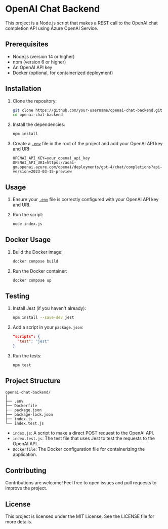 # OpenAI Chat Backend

This project is a Node.js script that makes a REST call to the OpenAI chat completion API using Azure OpenAI Service.

## Prerequisites

- Node.js (version 14 or higher)
- npm (version 6 or higher)
- An OpenAI API key
- Docker (optional, for containerized deployment)

## Installation

1. Clone the repository:

   ```sh
   git clone https://github.com/your-username/openai-chat-backend.git
   cd openai-chat-backend
   ```

2. Install the dependencies:

   ```sh
   npm install
   ```

3. Create a [`.env`](command:_github.copilot.openRelativePath?%5B%7B%22scheme%22%3A%22file%22%2C%22authority%22%3A%22%22%2C%22path%22%3A%22%2FC%3A%2FGit%2FRAI%2Fpoc-gh-node%2Fopenai-chat-backend%2F.env%22%2C%22query%22%3A%22%22%2C%22fragment%22%3A%22%22%7D%2C%2269a44c63-1295-4e7a-9e61-265bf1a96dd0%22%5D "c:\Git\RAI\poc-gh-node\openai-chat-backend\.env") file in the root of the project and add your OpenAI API key and URI:

   ```plaintext
   OPENAI_API_KEY=your_openai_api_key
   OPENAI_API_URI=https://aoai-gm.openai.azure.com/openai/deployments/gpt-4/chat/completions?api-version=2023-03-15-preview
   ```

## Usage

1. Ensure your [`.env`](command:_github.copilot.openRelativePath?%5B%7B%22scheme%22%3A%22file%22%2C%22authority%22%3A%22%22%2C%22path%22%3A%22%2FC%3A%2FGit%2FRAI%2Fpoc-gh-node%2Fopenai-chat-backend%2F.env%22%2C%22query%22%3A%22%22%2C%22fragment%22%3A%22%22%7D%2C%2269a44c63-1295-4e7a-9e61-265bf1a96dd0%22%5D "c:\Git\RAI\poc-gh-node\openai-chat-backend\.env") file is correctly configured with your OpenAI API key and URI.

2. Run the script:

   ```sh
   node index.js
   ```

## Docker Usage

1. Build the Docker image:

   ```sh
   docker compose build
   ```

2. Run the Docker container:

   ```sh
   docker compose up
   ```

## Testing

1. Install Jest (if you haven't already):

   ```sh
   npm install --save-dev jest
   ```

2. Add a script in your `package.json`:

   ```json
   "scripts": {
     "test": "jest"
   }
   ```

3. Run the tests:

   ```sh
   npm test
   ```

## Project Structure

```plaintext
openai-chat-backend/
│
├── .env
├── Dockerfile
├── package.json
├── package-lock.json
├── index.js
└── index.test.js
```

- `index.js`: A script to make a direct POST request to the OpenAI API.
- `index.test.js`: The test file that uses Jest to test the requests to the OpenAI API.
- `Dockerfile`: The Docker configuration file for containerizing the application.

## Contributing

Contributions are welcome! Feel free to open issues and pull requests to improve the project.

## License

This project is licensed under the MIT License. See the LICENSE file for more details.